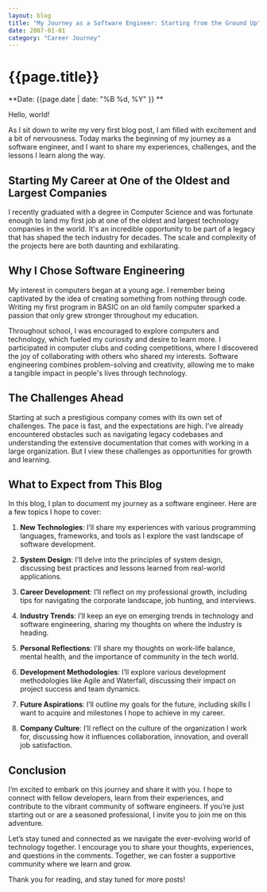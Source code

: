 ```yaml
---
layout: blog
title: "My Journey as a Software Engineer: Starting from the Ground Up"
date: 2007-01-01
category: "Career Journey"
---
```



# {{page.title}}

**Date: {{page.date | date: "%B %d, %Y" }} **

Hello, world!

As I sit down to write my very first blog post, I am filled with excitement and a bit of nervousness. Today marks the beginning of my journey as a software engineer, and I want to share my experiences, challenges, and the lessons I learn along the way.

## Starting My Career at One of the Oldest and Largest Companies

I recently graduated with a degree in Computer Science and was fortunate enough to land my first job at one of the oldest and largest technology companies in the world. It's an incredible opportunity to be part of a legacy that has shaped the tech industry for decades. The scale and complexity of the projects here are both daunting and exhilarating.

## Why I Chose Software Engineering

My interest in computers began at a young age. I remember being captivated by the idea of creating something from nothing through code. Writing my first program in BASIC on an old family computer sparked a passion that only grew stronger throughout my education. 

Throughout school, I was encouraged to explore computers and technology, which fueled my curiosity and desire to learn more. I participated in computer clubs and coding competitions, where I discovered the joy of collaborating with others who shared my interests. Software engineering combines problem-solving and creativity, allowing me to make a tangible impact in people's lives through technology.

## The Challenges Ahead

Starting at such a prestigious company comes with its own set of challenges. The pace is fast, and the expectations are high. I’ve already encountered obstacles such as navigating legacy codebases and understanding the extensive documentation that comes with working in a large organization. But I view these challenges as opportunities for growth and learning.

## What to Expect from This Blog

In this blog, I plan to document my journey as a software engineer. Here are a few topics I hope to cover:

1. **New Technologies**: I’ll share my experiences with various programming languages, frameworks, and tools as I explore the vast landscape of software development.

2. **System Design**: I’ll delve into the principles of system design, discussing best practices and lessons learned from real-world applications.

3. **Career Development**: I’ll reflect on my professional growth, including tips for navigating the corporate landscape, job hunting, and interviews.

4. **Industry Trends**: I’ll keep an eye on emerging trends in technology and software engineering, sharing my thoughts on where the industry is heading.

5. **Personal Reflections**: I’ll share my thoughts on work-life balance, mental health, and the importance of community in the tech world.

6. **Development Methodologies**: I’ll explore various development methodologies like Agile and Waterfall, discussing their impact on project success and team dynamics.

7. **Future Aspirations**: I’ll outline my goals for the future, including skills I want to acquire and milestones I hope to achieve in my career.

8. **Company Culture**: I’ll reflect on the culture of the organization I work for, discussing how it influences collaboration, innovation, and overall job satisfaction.

## Conclusion

I’m excited to embark on this journey and share it with you. I hope to connect with fellow developers, learn from their experiences, and contribute to the vibrant community of software engineers. If you’re just starting out or are a seasoned professional, I invite you to join me on this adventure.

Let’s stay tuned and connected as we navigate the ever-evolving world of technology together. I encourage you to share your thoughts, experiences, and questions in the comments. Together, we can foster a supportive community where we learn and grow.

Thank you for reading, and stay tuned for more posts!
